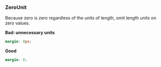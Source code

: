 ### ZeroUnit

Because zero is zero regardless of the units of length, omit length units on zero values.

**Bad: unnecessary units**

```scss
margin: 0px;
```

**Good**

```scss
margin: 0;
```
